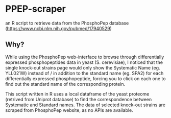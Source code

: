 # PPEP-scraper
an R script to retrieve data from the PhosphoPep database (https://www.ncbi.nlm.nih.gov/pubmed/17940529)

## Why?
While using the PhosphoPep web-interface to browse through differentially expressed phosphopeptides data in yeast (S. cerevisiae), I noticed that the single knock-out strains page would only show the Systematic Name (eg. YLL021W) instead of / in addition to the standard name (eg. SPA2) for each differentially expressed phosphopeptide, forcing you to click on each one to find out the standard name of the corresponding protein.

This script written in R uses a local dataframe of the yeast proteome (retrived from Uniprot database) to find the correspondence between Systematic and Standard names. The data of selected knock-out strains are scraped from PhosphoPep website, as no APIs are available.
